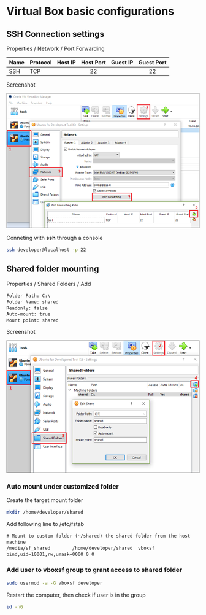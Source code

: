 # Virtual Box basic configurations

## SSH Connection settings
Properties / Network / Port Forwarding 

| Name | Protocol | Host IP | Host Port | Guest IP | Guest Port |
|:-----|:---------|:--------|:---------:|:---------|:----------:|
| SSH  | TCP      |         | 22        |          | 22         |

Screenshot

![SSH port forwarding](vbox.config.ssh.port.forwarding.png)

Conneting with **ssh** through a console
```bash
ssh developer@localhost -p 22
```

## Shared folder mounting
Properties / Shared Folders / Add

```
Folder Path: C:\
Folder Name: shared
Readonly: false
Auto-mount: true
Mount point: shared
```

Screenshot

![Shared Folder](vbox.config.shared.folder.png)

### Auto mount under customized folder
Create the target mount folder

```bash
mkdir /home/developer/shared
```

Add following line to /etc/fstab

```fstab
# Mount to custom folder (~/shared) the shared folder from the host machine
/media/sf_shared        /home/developer/shared  vboxsf bind,uid=10001,rw,umask=0000 0 0
```

### Add user to vboxsf group to grant access to shared folder
```bash
sudo usermod -a -G vboxsf developer
```

Restart the computer, then check if user is in the group
```bash
id -nG
```